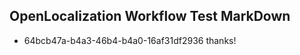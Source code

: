 ## OpenLocalization Workflow Test MarkDown
* 64bcb47a-b4a3-46b4-b4a0-16af31df2936 thanks!

<!--HONumber=Sep16_HO1-->


